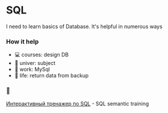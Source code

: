 # SQL

I need to learn basics of Database. It's helpful in numerous ways

### How it help
- 💻 courses: design DB
- 🏫 univer: subject
- 💼 work: MySql
- 🤙 life: return data from backup

### 🔗
[Интерактивный тренажер по SQL](https://stepik.org/course/63054/) - SQL semantic training